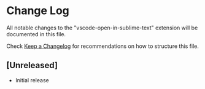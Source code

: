 # Change Log

All notable changes to the "vscode-open-in-sublime-text" extension will be documented in this file.

Check [Keep a Changelog](http://keepachangelog.com/) for recommendations on how to structure this file.

## [Unreleased]

- Initial release